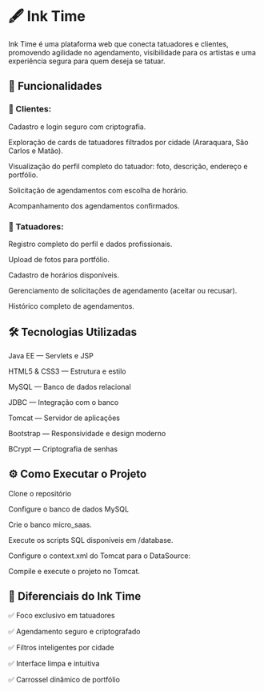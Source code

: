 # 🖋️ Ink Time
Ink Time é uma plataforma web que conecta tatuadores e clientes, promovendo agilidade no agendamento, visibilidade para os artistas e uma experiência segura para quem deseja se tatuar.

## 🚀 Funcionalidades

### 👥 Clientes:
Cadastro e login seguro com criptografia.

Exploração de cards de tatuadores filtrados por cidade (Araraquara, São Carlos e Matão).

Visualização do perfil completo do tatuador: foto, descrição, endereço e portfólio.

Solicitação de agendamentos com escolha de horário.

Acompanhamento dos agendamentos confirmados.

### 🎨 Tatuadores:
Registro completo do perfil e dados profissionais.

Upload de fotos para portfólio.

Cadastro de horários disponíveis.

Gerenciamento de solicitações de agendamento (aceitar ou recusar).

Histórico completo de agendamentos.

## 🛠️ Tecnologias Utilizadas
Java EE — Servlets e JSP

HTML5 & CSS3 — Estrutura e estilo

MySQL — Banco de dados relacional

JDBC — Integração com o banco

Tomcat — Servidor de aplicações

Bootstrap — Responsividade e design moderno

BCrypt — Criptografia de senhas

## ⚙️ Como Executar o Projeto

Clone o repositório

Configure o banco de dados MySQL

Crie o banco micro_saas.

Execute os scripts SQL disponíveis em /database.

Configure o context.xml do Tomcat para o DataSource:

<Resource 
    name="jdbc/MicroSaas" 
    auth="Container"
    type="javax.sql.DataSource"
    username="root"
    password=""
    driverClassName="com.mysql.cj.jdbc.Driver"
    url="jdbc:mysql://localhost:3306/micro_saas"
    maxTotal="20"
    maxIdle="10"
    minIdle="2"/>

Compile e execute o projeto no Tomcat.

## 📝 Diferenciais do Ink Time
✅ Foco exclusivo em tatuadores

✅ Agendamento seguro e criptografado

✅ Filtros inteligentes por cidade

✅ Interface limpa e intuitiva

✅ Carrossel dinâmico de portfólio

